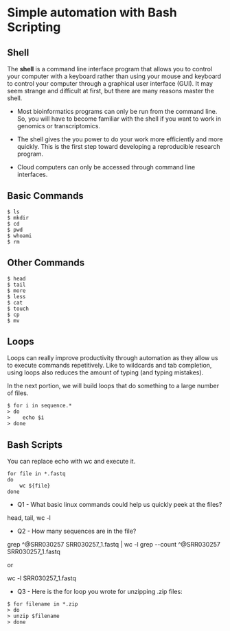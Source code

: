 # Simple automation with Bash Scripting
## Shell

The **shell** is a command line interface program that allows you to control your computer with a keyboard rather than using your mouse and keyboard to control your computer through a graphical user interface (GUI). It may seem strange and difficult at first, but there are  many reasons master the shell.

* Most bioinformatics programs can only be run from the command line. So, you will have to become familiar with the shell if you want to work in genomics or transcriptomics.
* The shell gives the you power to do your work more efficiently and more quickly. This is the first step toward developing a reproducible research program.

* Cloud computers can only be accessed through command line interfaces.

## Basic Commands
~~~ {.bash}
$ ls
$ mkdir
$ cd
$ pwd
$ whoami
$ rm

~~~

## Other Commands
~~~ {.bash}
$ head
$ tail
$ more
$ less
$ cat
$ touch
$ cp
$ mv
~~~
## Loops
Loops can really improve productivity through automation as they allow us to execute commands repetitively. Like to wildcards and tab completion, using loops also reduces the amount of typing (and typing mistakes).

In the next portion, we will build loops that do something to a large number of files.

~~~ {.bash}
$ for i in sequence.*
> do
>    echo $i
> done
~~~



## Bash Scripts

You can replace echo with wc and execute it.

~~~ {.bash}
for file in *.fastq
do
	wc ${file}
done
~~~


* Q1 - What basic linux commands could help us quickly peek at the files?

head, tail, wc -l

* Q2 - How many sequences are in the file?

grep ^@SRR030257 SRR030257_1.fastq | wc -l
grep --count ^@SRR030257 SRR030257_1.fastq

or 

wc -l SRR030257_1.fastq

* Q3 - Here is the for loop you wrote for unzipping .zip files:

~~~ {.bash}
$ for filename in *.zip
> do
> unzip $filename
> done
~~~


